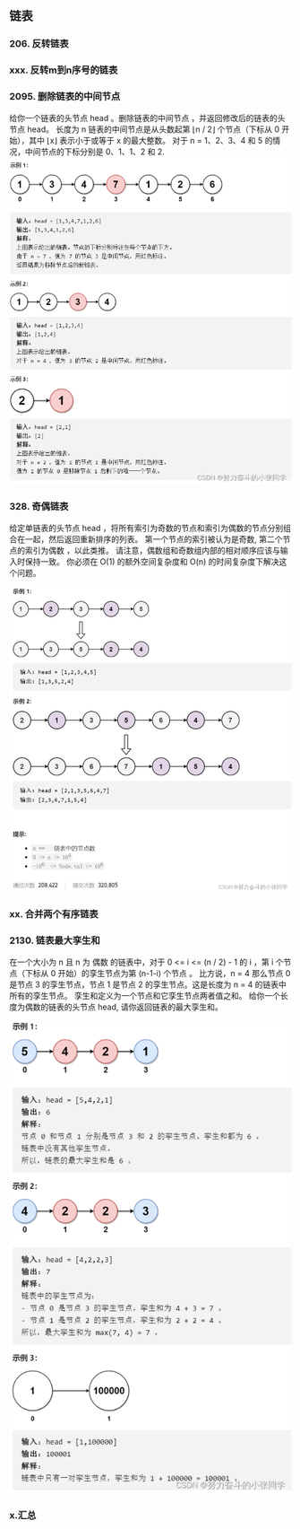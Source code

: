 ## 链表

### 206. 反转链表
### xxx. 反转m到n序号的链表

### 2095. 删除链表的中间节点
给你一个链表的头节点 head 。删除链表的中间节点 ，并返回修改后的链表的头节点 head。
长度为 n 链表的中间节点是从头数起第 ⌊n / 2⌋ 个节点（下标从 0 开始），其中 ⌊x⌋ 表示小于或等于 x 的最大整数。
对于 n = 1、2、3、4 和 5 的情况，中间节点的下标分别是 0、1、1、2 和 2. 
![Alt text](../pic/8linked_list/image.png)

### 328. 奇偶链表
给定单链表的头节点 head ，将所有索引为奇数的节点和索引为偶数的节点分别组合在一起，然后返回重新排序的列表。
第一个节点的索引被认为是奇数, 第二个节点的索引为偶数 ，以此类推。
请注意，偶数组和奇数组内部的相对顺序应该与输入时保持一致。
你必须在 O(1) 的额外空间复杂度和 O(n) 的时间复杂度下解决这个问题。

![Alt text](../pic/8linked_list/image2.png)

### xx. 合并两个有序链表


### 2130. 链表最大孪生和

在一个大小为 n 且 n 为 偶数 的链表中，对于 0 <= i <= (n / 2) - 1 的 i ，第 i 个节点（下标从 0 开始）的孪生节点为第 (n-1-i) 个节点 。
比方说，n = 4 那么节点 0 是节点 3 的孪生节点，节点 1 是节点 2 的孪生节点。这是长度为 n = 4 的链表中所有的孪生节点。
孪生和定义为一个节点和它孪生节点两者值之和。
给你一个长度为偶数的链表的头节点 head, 请你返回链表的最大孪生和。

![Alt text](../pic/8linked_list/image3.png)

### x.汇总
